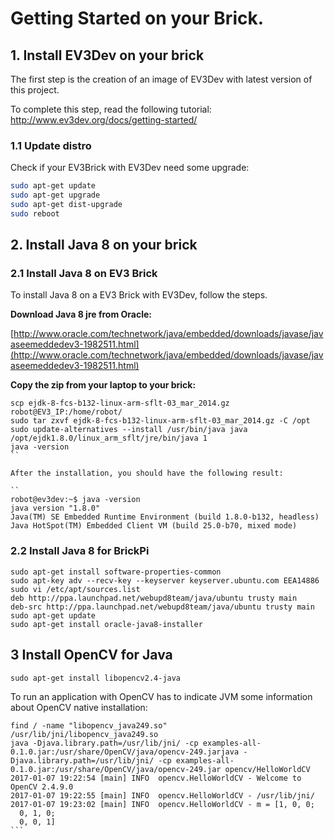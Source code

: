 # Getting Started on your Brick.

## 1. Install EV3Dev on your brick

The first step is the creation of an image of EV3Dev with latest version 
of this project.

To complete this step, read the following tutorial: http://www.ev3dev.org/docs/getting-started/

### 1.1 Update distro

Check if your EV3Brick with EV3Dev need some upgrade:

``` bash
sudo apt-get update
sudo apt-get upgrade
sudo apt-get dist-upgrade
sudo reboot
```


## 2. Install Java 8 on your brick

### 2.1 Install Java 8 on EV3 Brick

To install Java 8 on a EV3 Brick with EV3Dev, follow the steps.

**Download Java 8 jre from Oracle:**

[http://www.oracle.com/technetwork/java/embedded/downloads/javase/javaseemeddedev3-1982511.html](http://www.oracle.com/technetwork/java/embedded/downloads/javase/javaseemeddedev3-1982511.html)

**Copy the zip from your laptop to your brick:**

```
scp ejdk-8-fcs-b132-linux-arm-sflt-03_mar_2014.gz robot@EV3_IP:/home/robot/
sudo tar zxvf ejdk-8-fcs-b132-linux-arm-sflt-03_mar_2014.gz -C /opt
sudo update-alternatives --install /usr/bin/java java /opt/ejdk1.8.0/linux_arm_sflt/jre/bin/java 1
java -version
``

After the installation, you should have the following result:

``
robot@ev3dev:~$ java -version
java version "1.8.0"
Java(TM) SE Embedded Runtime Environment (build 1.8.0-b132, headless)
Java HotSpot(TM) Embedded Client VM (build 25.0-b70, mixed mode)
```

### 2.2 Install Java 8 for BrickPi

```
sudo apt-get install software-properties-common
sudo apt-key adv --recv-key --keyserver keyserver.ubuntu.com EEA14886
sudo vi /etc/apt/sources.list
deb http://ppa.launchpad.net/webupd8team/java/ubuntu trusty main 
deb-src http://ppa.launchpad.net/webupd8team/java/ubuntu trusty main
sudo apt-get update
sudo apt-get install oracle-java8-installer
```

## 3 Install OpenCV for Java

``` 
sudo apt-get install libopencv2.4-java
```

To run an application with OpenCV has to indicate JVM some information about OpenCV native installation:

```
find / -name "libopencv_java249.so"
/usr/lib/jni/libopencv_java249.so
java -Djava.library.path=/usr/lib/jni/ -cp examples-all-0.1.0.jar:/usr/share/OpenCV/java/opencv-249.jarjava -Djava.library.path=/usr/lib/jni/ -cp examples-all-0.1.0.jar:/usr/share/OpenCV/java/opencv-249.jar opencv/HelloWorldCV
2017-01-07 19:22:54 [main] INFO  opencv.HelloWorldCV - Welcome to OpenCV 2.4.9.0
2017-01-07 19:22:55 [main] INFO  opencv.HelloWorldCV - /usr/lib/jni/
2017-01-07 19:23:02 [main] INFO  opencv.HelloWorldCV - m = [1, 0, 0;
  0, 1, 0;
  0, 0, 1]
```  
